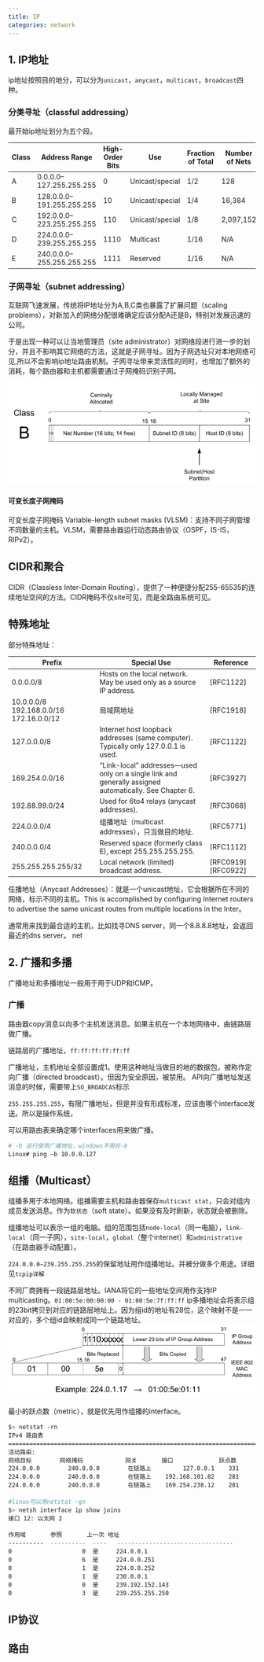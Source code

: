 ```yaml
---
title: IP
categories: network
---
```

## 1. IP地址

ip地址按照目的地分，可以分为`unicast`，`anycast`，`multicast`，`broadcast`四种。
### 分类寻址（classful addressing）
最开始ip地址划分为五个段。


Class |Address Range|High-Order Bits |Use|Fraction of Total|Number of Nets|Number of Hosts
--|--|--|--|---|--|--
A| 0.0.0.0–127.255.255.255 |0| Unicast/special |1/2 |128 |16,777,216
B| 128.0.0.0–191.255.255.255 |10| Unicast/special| 1/4 |16,384 |65,536
C| 192.0.0.0–223.255.255.255 |110| Unicast/special| 1/8 |2,097,152 |256
D| 224.0.0.0–239.255.255.255 |1110| Multicast| 1/16 |N/A| N/A
E |240.0.0.0–255.255.255.255 |1111 |Reserved| 1/16 |N/A| N/A

### 子网寻址（subnet addressing）

互联网飞速发展，传统将IP地址分为A,B,C类也暴露了扩展问题（scaling problems），对新加入的网络分配很难确定应该分配A还是B，特别对发展迅速的公司。

于是出现一种可以让当地管理员（site administrator）对网络段进行进一步的划分，并且不影响其它网络的方法，这就是子网寻址。因为子网选址只对本地网络可见,所以不会影响ip地址路由机制。子网寻址带来灵活性的同时，也增加了额外的消耗，每个路由器和主机都需要通过子网掩码识别子网。

![1](/assets/ip1.png)

#### 可变长度子网掩码
可变长度子网掩码 Variable-length subnet masks (VLSM)：支持不同子网管理不同数量的主机。VLSM，需要路由器运行动态路由协议（OSPF，IS-IS，RIPv2）。

## CIDR和聚合

CIDR（Classless Inter-Domain Routing），提供了一种便捷分配255-65535的连续地址空间的方法。CIDR掩码不仅site可见，而是全路由系统可见。


## 特殊地址

部分特殊地址：

|Prefix| Special Use |Reference|
|---|---|---|
|0.0.0.0/8| Hosts on the local network. May be used only as a source IP address.|[RFC1122]|
|10.0.0.0/8 192.168.0.0/16 172.16.0.0/12 |局域网地址|[RFC1918]|
|127.0.0.0/8| Internet host loopback addresses (same computer). Typically only 127.0.0.1 is used.|[RFC1122]|
169.254.0.0/16 |“Link-local” addresses—used only on a single link and generally assigned automatically. See Chapter 6.|[RFC3927]|
192.88.99.0/24| Used for 6to4 relays (anycast addresses). |[RFC3068]
224.0.0.0/4 |组播地址（multicast addresses），只当做目的地址.|[RFC5771]
240.0.0.0/4 |Reserved space (formerly class E), except 255.255.255.255.| [RFC1112]
255.255.255.255/32 |Local network (limited) broadcast address. | [RFC0919] [RFC0922]

任播地址（Anycast Addresses）：就是一个unicast地址，它会根据所在不同的网络，标示不同的主机。This is accomplished by configuring Internet routers to advertise the same unicast routes from multiple locations in the Inter。

通常用来找到最合适的主机，比如找寻DNS server，同一个8.8.8.8地址，会返回最近的dns server。 net

## 2. 广播和多播

广播地址和多播地址一般用于用于UDP和ICMP。

### 广播


路由器copy消息以向多个主机发送消息。如果主机在一个本地网络中，由链路层做广播。

链路层的广播地址，`ff:ff:ff:ff:ff:ff`

广播地址，主机地址全部设置成1。使用这种地址当做目的地的数据包，被称作定向广播（directed broadcast）。但因为安全原因，被禁用。
API向广播地址发送消息的时候，需要带上`SO_BROADCAS`标示

`255.255.255.255`，有限广播地址，但是并没有形成标准，应该由哪个interface发送。所以是操作系统，

可以用路由表来确定哪个interfaces用来做广播。

```bash
# -b 运行使用广播地址，windows不用在-b
Linux# ping –b 10.0.0.127
```

## 组播（Multicast）

组播多用于本地网络。组播需要主机和路由器保存`multicast stat`，只会对组内成员发送消息。作为`软状态`（soft state）。如果没有及时刷新，状态就会被删除。



组播地址可以表示一组的电脑。组的范围包括`node-local`（同一电脑），`link-local`（同一子网），`site-local`，`global`（整个internet）和`administrative`（在路由器手动配置）。

`224.0.0.0–239.255.255.255`的保留地址用作组播地址。并被分做多个用途。详细见`tcpip详解`

不同厂商拥有一段链路层地址。IANA将它的一些地址空间用作支持IP multicasting。`01:00:5e:00:00:00 - 01:00:5e:7f:ff:ff`
ip多播地址会将表示组的23bit拷贝到对应的链路层地址上。因为组id的地址有28位，这个映射不是一一对应的，多个组id会映射成同一个链路地址。
![](/assets/ip3.png)

最小的跃点数（metric），就是优先用作组播的interface。
```bash
$> netstat -rn
IPv4 路由表
===========================================================================
活动路由:
网络目标        网络掩码            网关       接口             跃点数
224.0.0.0        240.0.0.0        在链路上         127.0.0.1    331
224.0.0.0        240.0.0.0        在链路上    192.168.101.82    281
224.0.0.0        240.0.0.0        在链路上    169.254.238.12    281

#linux可以用netstat –gn
$> netsh interface ip show joins
接口 12: 以太网 2

作用域       参照       上一次 地址
----------  ----------  ----   ---------------------------------
0                    0  是     224.0.0.1
0                    6  是     224.0.0.251
0                    1  是     224.0.0.252
0                    1  是     230.0.0.1
0                    0  是     239.192.152.143
0                    3  是     239.255.255.250
```


## IP协议


## 路由